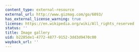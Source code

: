 ```yaml
---
content_type: external-resource
external_url: http://www.gizmag.com/go/6093/
has_external_license_warning: true
license: https://en.wikipedia.org/wiki/All_rights_reserved
status: ''
title: Image gallery
uid: b2285de1-4772-4877-9152-3dd3d9470c00
wayback_url: ''
---
```

